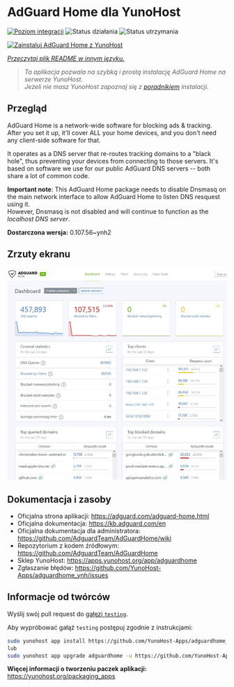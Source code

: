 <!--
To README zostało automatycznie wygenerowane przez <https://github.com/YunoHost/apps/tree/master/tools/readme_generator>
Nie powinno być ono edytowane ręcznie.
-->

# AdGuard Home dla YunoHost

[![Poziom integracji](https://apps.yunohost.org/badge/integration/adguardhome)](https://ci-apps.yunohost.org/ci/apps/adguardhome/)
![Status działania](https://apps.yunohost.org/badge/state/adguardhome)
![Status utrzymania](https://apps.yunohost.org/badge/maintained/adguardhome)

[![Zainstaluj AdGuard Home z YunoHost](https://install-app.yunohost.org/install-with-yunohost.svg)](https://install-app.yunohost.org/?app=adguardhome)

*[Przeczytaj plik README w innym języku.](./ALL_README.md)*

> *Ta aplikacja pozwala na szybką i prostą instalację AdGuard Home na serwerze YunoHost.*  
> *Jeżeli nie masz YunoHost zapoznaj się z [poradnikiem](https://yunohost.org/install) instalacji.*

## Przegląd

AdGuard Home is a network-wide software for blocking ads & tracking. After you set it up, it'll cover ALL your home devices, and you don't need any client-side software for that.

It operates as a DNS server that re-routes tracking domains to a "black hole", thus preventing your devices from connecting to those servers. It's based on software we use for our public AdGuard DNS servers -- both share a lot of common code.

**Important note**: This AdGuard Home package needs to disable Dnsmasq on the main network interface to allow AdGuard Home to listen DNS resquest using it.  
However, Dnsmasq is not disabled and will continue to function as the *localhost DNS server*.


**Dostarczona wersja:** 0.107.56~ynh2

## Zrzuty ekranu

![Zrzut ekranu z AdGuard Home](./doc/screenshots/screenshot.jpg)

## Dokumentacja i zasoby

- Oficjalna strona aplikacji: <https://adguard.com/adguard-home.html>
- Oficjalna dokumentacja: <https://kb.adguard.com/en>
- Oficjalna dokumentacja dla administratora: <https://github.com/AdguardTeam/AdGuardHome/wiki>
- Repozytorium z kodem źródłowym: <https://github.com/AdguardTeam/AdGuardHome>
- Sklep YunoHost: <https://apps.yunohost.org/app/adguardhome>
- Zgłaszanie błędów: <https://github.com/YunoHost-Apps/adguardhome_ynh/issues>

## Informacje od twórców

Wyślij swój pull request do [gałęzi `testing`](https://github.com/YunoHost-Apps/adguardhome_ynh/tree/testing).

Aby wypróbować gałąź `testing` postępuj zgodnie z instrukcjami:

```bash
sudo yunohost app install https://github.com/YunoHost-Apps/adguardhome_ynh/tree/testing --debug
lub
sudo yunohost app upgrade adguardhome -u https://github.com/YunoHost-Apps/adguardhome_ynh/tree/testing --debug
```

**Więcej informacji o tworzeniu paczek aplikacji:** <https://yunohost.org/packaging_apps>
